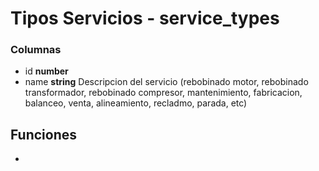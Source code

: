 # Tipos Servicios - service_types
### Columnas
- id **number**
- name **string** Descripcion del servicio (rebobinado motor, rebobinado transformador, rebobinado compresor, mantenimiento, fabricacion, balanceo, venta, alineamiento, recladmo, parada, etc)

## Funciones
-